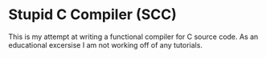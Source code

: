 # Stupid C Compiler (SCC)

This is my attempt at writing a functional compiler for C source code. As an educational excersise I am not working off of any tutorials.
